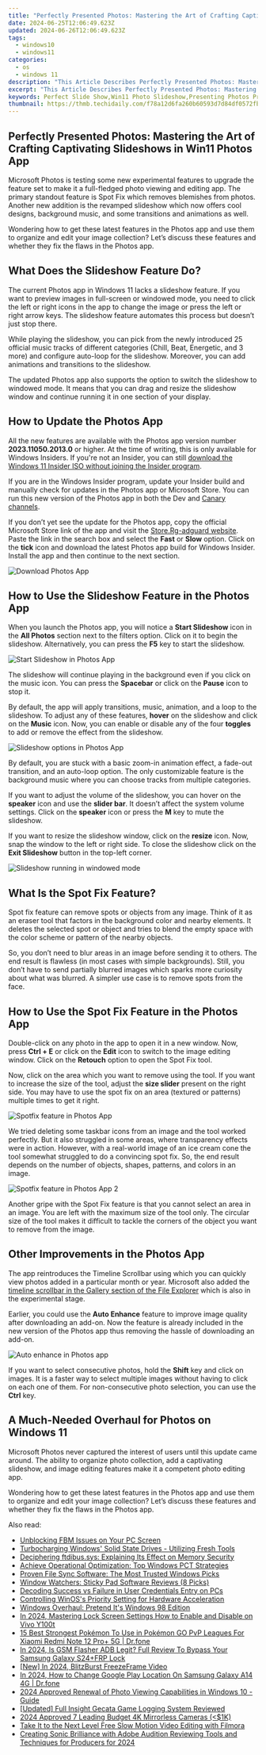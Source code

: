 ```yaml
---
title: "Perfectly Presented Photos: Mastering the Art of Crafting Captivating Slideshows in Win11 Photos App"
date: 2024-06-25T12:06:49.623Z
updated: 2024-06-26T12:06:49.623Z
tags:
  - windows10
  - windows11
categories:
  - os
  - windows 11
description: "This Article Describes Perfectly Presented Photos: Mastering the Art of Crafting Captivating Slideshows in Win11 Photos App"
excerpt: "This Article Describes Perfectly Presented Photos: Mastering the Art of Crafting Captivating Slideshows in Win11 Photos App"
keywords: Perfect Slide Show,Win11 Photo Slideshow,Presenting Photos Professionally,Captivating Crafted Images,Artful Image Arrangement,Win11 Photos App Mastery,Compelling Photo Slideshows
thumbnail: https://thmb.techidaily.com/f78a12d6fa260b60593d7d84df0572fbc03e543ca8c86ab396fe09af56299ebf.jpg
---
```


## Perfectly Presented Photos: Mastering the Art of Crafting Captivating Slideshows in Win11 Photos App

 Microsoft Photos is testing some new experimental features to upgrade the feature set to make it a full-fledged photo viewing and editing app. The primary standout feature is Spot Fix which removes blemishes from photos. Another new addition is the revamped slideshow which now offers cool designs, background music, and some transitions and animations as well.

 Wondering how to get these latest features in the Photos app and use them to organize and edit your image collection? Let’s discuss these features and whether they fix the flaws in the Photos app.

## What Does the Slideshow Feature Do?

 The current Photos app in Windows 11 lacks a slideshow feature. If you want to preview images in full-screen or windowed mode, you need to click the left or right icons in the app to change the image or press the left or right arrow keys. The slideshow feature automates this process but doesn’t just stop there.

 While playing the slideshow, you can pick from the newly introduced 25 official music tracks of different categories (Chill, Beat, Energetic, and 3 more) and configure auto-loop for the slideshow. Moreover, you can add animations and transitions to the slideshow.

 The updated Photos app also supports the option to switch the slideshow to windowed mode. It means that you can drag and resize the slideshow window and continue running it in one section of your display.

## How to Update the Photos App

 All the new features are available with the Photos app version number **2023.11050.2013.0** or higher. At the time of writing, this is only available for Windows Insiders. If you're not an Insider, you can still [download the Windows 11 Insider ISO without joining the Insider program](https://www.makeuseof.com/windows-11-download-insider-iso-without-insider-program/).

 If you are in the Windows Insider program, update your Insider build and manually check for updates in the Photos app or Microsoft Store. You can run this new version of the Photos app in both the Dev and [Canary channels](https://www.makeuseof.com/what-is-windows-insider-canary-channel/).

 If you don’t yet see the update for the Photos app, copy the official Microsoft Store link of the app and visit the [Store.Rg-adguard website](https://store.rg-adguard.net/). Paste the link in the search box and select the **Fast** or **Slow** option. Click on the **tick** icon and download the latest Photos app build for Windows Insider. Install the app and then continue to the next section.

![Download Photos App](https://static1.makeuseofimages.com/wordpress/wp-content/uploads/2023/06/download-photos-app.jpg)

## How to Use the Slideshow Feature in the Photos App

 When you launch the Photos app, you will notice a **Start Slideshow** icon in the **All Photos** section next to the filters option. Click on it to begin the slideshow. Alternatively, you can press the **F5** key to start the slideshow.

![Start Slideshow in Photos App](https://static1.makeuseofimages.com/wordpress/wp-content/uploads/2023/06/start-slideshow-in-photos-app.jpg)

 The slideshow will continue playing in the background even if you click on the music icon. You can press the **Spacebar** or click on the **Pause** icon to stop it.

 By default, the app will apply transitions, music, animation, and a loop to the slideshow. To adjust any of these features, **hover** on the slideshow and click on the **Music** icon. Now, you can enable or disable any of the four **toggles** to add or remove the effect from the slideshow.

![Slideshow options in Photos App](https://static1.makeuseofimages.com/wordpress/wp-content/uploads/2023/06/slideshow-options-in-photos-app.jpg)

 By default, you are stuck with a basic zoom-in animation effect, a fade-out transition, and an auto-loop option. The only customizable feature is the background music where you can choose tracks from multiple categories.

 If you want to adjust the volume of the slideshow, you can hover on the **speaker** icon and use the **slider bar**. It doesn’t affect the system volume settings. Click on the **speaker** icon or press the **M** key to mute the slideshow.

 If you want to resize the slideshow window, click on the **resize** icon. Now, snap the window to the left or right side. To close the slideshow click on the **Exit Slideshow** button in the top-left corner.

![Slideshow running in windowed mode](https://static1.makeuseofimages.com/wordpress/wp-content/uploads/2023/06/slideshow-running-in-windowed-mode.jpg)

## What Is the Spot Fix Feature?

 Spot fix feature can remove spots or objects from any image. Think of it as an eraser tool that factors in the background color and nearby elements. It deletes the selected spot or object and tries to blend the empty space with the color scheme or pattern of the nearby objects.

 So, you don’t need to blur areas in an image before sending it to others. The end result is flawless (in most cases with simple backgrounds). Still, you don’t have to send partially blurred images which sparks more curiosity about what was blurred. A simpler use case is to remove spots from the face.

## How to Use the Spot Fix Feature in the Photos App

 Double-click on any photo in the app to open it in a new window. Now, press **Ctrl + E** or click on the **Edit** icon to switch to the image editing window. Click on the **Retouch** option to open the Spot Fix tool.

 Now, click on the area which you want to remove using the tool. If you want to increase the size of the tool, adjust the **size slider** present on the right side. You may have to use the spot fix on an area (textured or patterns) multiple times to get it right.

![Spotfix feature in Photos App](https://static1.makeuseofimages.com/wordpress/wp-content/uploads/2023/06/spotfix-feature-in-photos-app.jpg)

 We tried deleting some taskbar icons from an image and the tool worked perfectly. But it also struggled in some areas, where transparency effects were in action. However, with a real-world image of an ice cream cone the tool somewhat struggled to do a convincing spot fix. So, the end result depends on the number of objects, shapes, patterns, and colors in an image.

![Spotfix feature in Photos App 2](https://static1.makeuseofimages.com/wordpress/wp-content/uploads/2023/06/spotfix-feature-in-photos-app-2.jpg)

 Another gripe with the Spot Fix feature is that you cannot select an area in an image. You are left with the maximum size of the tool only. The circular size of the tool makes it difficult to tackle the corners of the object you want to remove from the image.

## Other Improvements in the Photos App

 The app reintroduces the Timeline Scrollbar using which you can quickly view photos added in a particular month or year. Microsoft also added the [timeline scrollbar in the Gallery section of the File Explorer](https://www.makeuseof.com/enable-gallery-file-explorer-windows-11/) which is also in the experimental stage.

 Earlier, you could use the **Auto Enhance** feature to improve image quality after downloading an add-on. Now the feature is already included in the new version of the Photos app thus removing the hassle of downloading an add-on.

![Auto enhance in Photos app](https://static1.makeuseofimages.com/wordpress/wp-content/uploads/2023/06/auto-enhance-in-photos-app.jpg)

 If you want to select consecutive photos, hold the **Shift** key and click on images. It is a faster way to select multiple images without having to click on each one of them. For non-consecutive photo selection, you can use the **Ctrl** key.

## A Much-Needed Overhaul for Photos on Windows 11

 Microsoft Photos never captured the interest of users until this update came around. The ability to organize photo collection, add a captivating slideshow, and image editing features make it a competent photo editing app.

 Wondering how to get these latest features in the Photos app and use them to organize and edit your image collection? Let’s discuss these features and whether they fix the flaws in the Photos app.

<span class="atpl-alsoreadstyle">Also read:</span>
<div><ul>
<li><a href="https://windows11.techidaily.com/unblocking-fbm-issues-on-your-pc-screen/"><u>Unblocking FBM Issues on Your PC Screen</u></a></li>
<li><a href="https://windows11.techidaily.com/turbocharging-windows-solid-state-drives-utilizing-fresh-tools/"><u>Turbocharging Windows' Solid State Drives - Utilizing Fresh Tools</u></a></li>
<li><a href="https://windows11.techidaily.com/deciphering-ftdibussys-explaining-its-effect-on-memory-security/"><u>Deciphering ftdibus.sys: Explaining Its Effect on Memory Security</u></a></li>
<li><a href="https://windows11.techidaily.com/achieve-operational-optimization-top-windows-pct-strategies/"><u>Achieve Operational Optimization: Top Windows PCT Strategies</u></a></li>
<li><a href="https://windows11.techidaily.com/proven-file-sync-software-the-most-trusted-windows-picks/"><u>Proven File Sync Software: The Most Trusted Windows Picks</u></a></li>
<li><a href="https://windows11.techidaily.com/window-watchers-sticky-pad-software-reviews-8-picks/"><u>Window Watchers: Sticky Pad Software Reviews (8 Picks)</u></a></li>
<li><a href="https://windows11.techidaily.com/decoding-success-vs-failure-in-user-credentials-entry-on-pcs/"><u>Decoding Success vs Failure in User Credentials Entry on PCs</u></a></li>
<li><a href="https://windows11.techidaily.com/controlling-winoss-priority-setting-for-hardware-acceleration/"><u>Controlling WinOS's Priority Setting for Hardware Acceleration</u></a></li>
<li><a href="https://windows11.techidaily.com/windows-overhaul-pretend-its-windows-98-edition/"><u>Windows Overhaul: Pretend It's Windows 98 Edition</u></a></li>
<li><a href="https://unlock-android.techidaily.com/in-2024-mastering-lock-screen-settings-how-to-enable-and-disable-on-vivo-y100t-by-drfone-android/"><u>In 2024, Mastering Lock Screen Settings How to Enable and Disable on Vivo Y100t</u></a></li>
<li><a href="https://android-pokemon-go.techidaily.com/15-best-strongest-pokemon-to-use-in-pokemon-go-pvp-leagues-for-xiaomi-redmi-note-12-proplus-5g-drfone-by-drfone-virtual-android/"><u>15 Best Strongest Pokémon To Use in Pokémon GO PvP Leagues For Xiaomi Redmi Note 12 Pro+ 5G | Dr.fone</u></a></li>
<li><a href="https://android-frp.techidaily.com/in-2024-is-gsm-flasher-adb-legit-full-review-to-bypass-your-samsung-galaxy-s24plusfrp-lock-by-drfone-android/"><u>In 2024, Is GSM Flasher ADB Legit? Full Review To Bypass Your Samsung Galaxy S24+FRP Lock</u></a></li>
<li><a href="https://screen-video-capture.techidaily.com/new-in-2024-blitzburst-freezeframe-video/"><u>[New] In 2024, BlitzBurst FreezeFrame Video</u></a></li>
<li><a href="https://review-topics.techidaily.com/in-2024-how-to-change-google-play-location-on-samsung-galaxy-a14-4g-drfone-by-drfone-virtual-android/"><u>In 2024, How to Change Google Play Location On Samsung Galaxy A14 4G | Dr.fone</u></a></li>
<li><a href="https://some-approaches.techidaily.com/2024-approved-renewal-of-photo-viewing-capabilities-in-windows-10-guide/"><u>2024 Approved  Renewal of Photo Viewing Capabilities in Windows 10 - Guide</u></a></li>
<li><a href="https://desktop-recording.techidaily.com/updated-full-insight-gecata-game-logging-system-reviewed/"><u>[Updated] Full Insight  Gecata Game Logging System Reviewed</u></a></li>
<li><a href="https://extra-tips.techidaily.com/2024-approved-7-leading-budget-4k-mirrorless-cameras-(1k/"><u>2024 Approved  7 Leading Budget 4K Mirrorless Cameras (<$1K)</u></a></li>
<li><a href="https://ai-driven-video-production.techidaily.com/take-it-to-the-next-level-free-slow-motion-video-editing-with-filmora/"><u>Take It to the Next Level Free Slow Motion Video Editing with Filmora</u></a></li>
<li><a href="https://audio-editing.techidaily.com/creating-sonic-brilliance-with-adobe-audition-reviewing-tools-and-techniques-for-producers-for-2024/"><u>Creating Sonic Brilliance with Adobe Audition Reviewing Tools and Techniques for Producers for 2024</u></a></li>
</ul></div>

<ins class="adsbygoogle"
      style="display:block"
      data-ad-client="ca-pub-7571918770474297"
      data-ad-slot="8358498916"
      data-ad-format="auto"
      data-full-width-responsive="true"></ins>